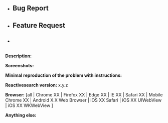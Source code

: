 <!-- Pick relevant type -->
- ## Bug Report
- ## Feature Request
- ## <!-- other, please specify -->

**Description:**
<!-- Describe the bug or feature request. Attach Screenshots if it helps -->

**Screenshots:**
<!-- Attach Screenshots if it helps -->

**Minimal reproduction of the problem with instructions:**
<!--
If the current behavior is a bug or you can illustrate your feature request better with an example,
please provide the *STEPS TO REPRODUCE* and if possible a *MINIMAL DEMO* of the problem via
codepen.io or similar.
-->

**Reactivesearch version:** x.y.z
<!-- Check whether this is still an issue in the most recent stable version -->

**Browser:** [all | Chrome XX | Firefox XX | Edge XX | IE XX | Safari XX | Mobile Chrome XX | Android X.X Web Browser | iOS XX Safari | iOS XX UIWebView | iOS XX WKWebView ]
<!-- All browsers where this could be reproduced (and Operating System if relevant) -->

**Anything else:**
<!-- e.g. stacktraces, related issues, suggestions how to fix -->
